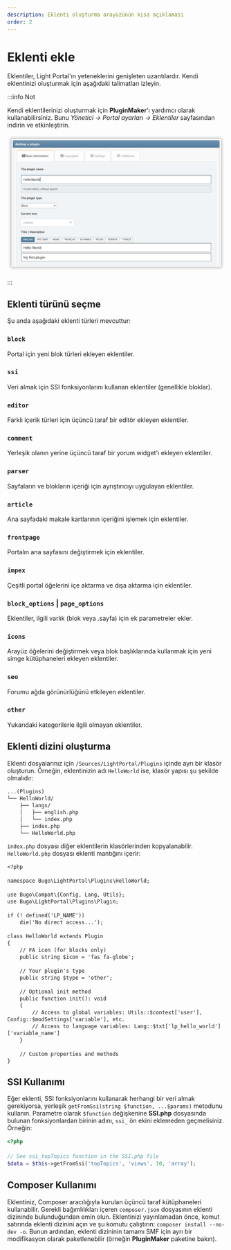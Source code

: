 ```yaml
---
description: Eklenti oluşturma arayüzünün kısa açıklaması
order: 2
---
```


# Eklenti ekle

Eklentiler, Light Portal'ın yeteneklerini genişleten uzantılardır. Kendi eklentinizi oluşturmak için aşağıdaki talimatları izleyin.

:::info Not

Kendi eklentilerinizi oluşturmak için **PluginMaker**'ı yardımcı olarak kullanabilirsiniz. Bunu _Yönetici -> Portal ayarları -> Eklentiler_ sayfasından indirin ve etkinleştirin.

![Create a new plugin with PluginMaker](create_plugin.png)

:::

## Eklenti türünü seçme

Şu anda aşağıdaki eklenti türleri mevcuttur:

### `block`

Portal için yeni blok türleri ekleyen eklentiler.

### `ssi`

Veri almak için SSI fonksiyonlarını kullanan eklentiler (genellikle bloklar).

### `editor`

Farklı içerik türleri için üçüncü taraf bir editör ekleyen eklentiler.

### `comment`

Yerleşik olanın yerine üçüncü taraf bir yorum widget'ı ekleyen eklentiler.

### `parser`

Sayfaların ve blokların içeriği için ayrıştırıcıyı uygulayan eklentiler.

### `article`

Ana sayfadaki makale kartlarının içeriğini işlemek için eklentiler.

### `frontpage`

Portalın ana sayfasını değiştirmek için eklentiler.

### `impex`

Çeşitli portal öğelerini içe aktarma ve dışa aktarma için eklentiler.

### `block_options` | `page_options`

Eklentiler, ilgili varlık (blok veya .sayfa) için ek parametreler ekler.

### `icons`

Arayüz öğelerini değiştirmek veya blok başlıklarında kullanmak için yeni simge kütüphaneleri ekleyen eklentiler.

### `seo`

Forumu ağda görünürlüğünü etkileyen eklentiler.

### `other`

Yukarıdaki kategorilerle ilgili olmayan eklentiler.

## Eklenti dizini oluşturma

Eklenti dosyalarınız için `/Sources/LightPortal/Plugins` içinde ayrı bir klasör oluşturun. Örneğin, eklentinizin adı `HelloWorld` ise, klasör yapısı şu şekilde olmalıdır:

```
...(Plugins)
└── HelloWorld/
    ├── langs/
    │   ├── english.php
    │   └── index.php
    ├── index.php
    └── HelloWorld.php
```

`index.php` dosyası diğer eklentilerin klasörlerinden kopyalanabilir. `HelloWorld.php` dosyası eklenti mantığını içerir:

```php:line-numbers
<?php

namespace Bugo\LightPortal\Plugins\HelloWorld;

use Bugo\Compat\{Config, Lang, Utils};
use Bugo\LightPortal\Plugins\Plugin;

if (! defined('LP_NAME'))
	die('No direct access...');

class HelloWorld extends Plugin
{
    // FA icon (for blocks only)
    public string $icon = 'fas fa-globe';

    // Your plugin's type
    public string $type = 'other';

    // Optional init method
    public function init(): void
    {
        // Access to global variables: Utils::$context['user'], Config::$modSettings['variable'], etc.
        // Access to language variables: Lang::$txt['lp_hello_world']['variable_name']
    }

    // Custom properties and methods
}

```

## SSI Kullanımı

Eğer eklenti, SSI fonksiyonlarını kullanarak herhangi bir veri almak gerekiyorsa, yerleşik `getFromSsi(string $function, ...$params)` metodunu kullanın. Parametre olarak `$function` değişkenine **SSI.php** dosyasında bulunan fonksiyonlardan birinin adını, `ssi_` ön ekini eklemeden geçmelisiniz. Örneğin:

```php
<?php

// See ssi_topTopics function in the SSI.php file
$data = $this->getFromSsi('topTopics', 'views', 10, 'array');
```

## Composer Kullanımı

Eklentiniz, Composer aracılığıyla kurulan üçüncü taraf kütüphaneleri kullanabilir. Gerekli bağımlılıkları içeren `composer.json` dosyasının eklenti dizininde bulunduğundan emin olun. Eklentinizi yayınlamadan önce, komut satırında eklenti dizinini açın ve şu komutu çalıştırın: `composer install --no-dev -o`. Bunun ardından, eklenti dizininin tamamı SMF için ayrı bir modifikasyon olarak paketlenebilir (örneğin **PluginMaker** paketine bakın).
